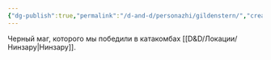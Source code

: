 ```yaml
---
{"dg-publish":true,"permalink":"/d-and-d/personazhi/gildenstern/","created":"2023-12-26T14:41:04.089+04:00","updated":"2024-01-23T15:42:14.075+04:00"}
---
```



Черный маг, которого мы победили в катакомбах [[D&D/Локации/Нинзару\|Нинзару]].